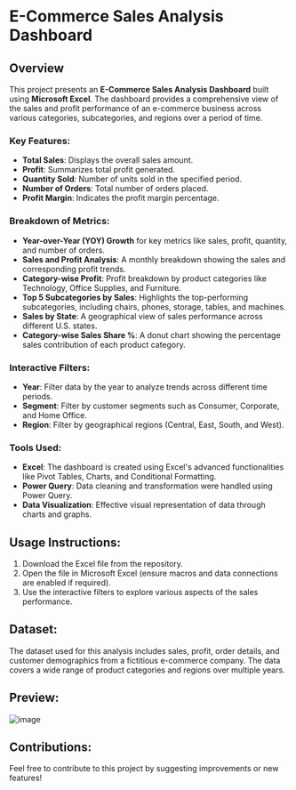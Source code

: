 # E-Commerce Sales Analysis Dashboard

## Overview

This project presents an **E-Commerce Sales Analysis Dashboard** built using **Microsoft Excel**. The dashboard provides a comprehensive view of the sales and profit performance of an e-commerce business across various categories, subcategories, and regions over a period of time.

### Key Features:
- **Total Sales**: Displays the overall sales amount.
- **Profit**: Summarizes total profit generated.
- **Quantity Sold**: Number of units sold in the specified period.
- **Number of Orders**: Total number of orders placed.
- **Profit Margin**: Indicates the profit margin percentage.

### Breakdown of Metrics:
- **Year-over-Year (YOY) Growth** for key metrics like sales, profit, quantity, and number of orders.
- **Sales and Profit Analysis**: A monthly breakdown showing the sales and corresponding profit trends.
- **Category-wise Profit**: Profit breakdown by product categories like Technology, Office Supplies, and Furniture.
- **Top 5 Subcategories by Sales**: Highlights the top-performing subcategories, including chairs, phones, storage, tables, and machines.
- **Sales by State**: A geographical view of sales performance across different U.S. states.
- **Category-wise Sales Share %**: A donut chart showing the percentage sales contribution of each product category.

### Interactive Filters:
- **Year**: Filter data by the year to analyze trends across different time periods.
- **Segment**: Filter by customer segments such as Consumer, Corporate, and Home Office.
- **Region**: Filter by geographical regions (Central, East, South, and West).

### Tools Used:
- **Excel**: The dashboard is created using Excel's advanced functionalities like Pivot Tables, Charts, and Conditional Formatting.
- **Power Query**: Data cleaning and transformation were handled using Power Query.
- **Data Visualization**: Effective visual representation of data through charts and graphs.

## Usage Instructions:
1. Download the Excel file from the repository.
2. Open the file in Microsoft Excel (ensure macros and data connections are enabled if required).
3. Use the interactive filters to explore various aspects of the sales performance.

## Dataset:
The dataset used for this analysis includes sales, profit, order details, and customer demographics from a fictitious e-commerce company. The data covers a wide range of product categories and regions over multiple years.

## Preview:
![image](https://github.com/user-attachments/assets/4a034796-f449-4d71-bd21-0328716dfc9e)


## Contributions:
Feel free to contribute to this project by suggesting improvements or new features!
